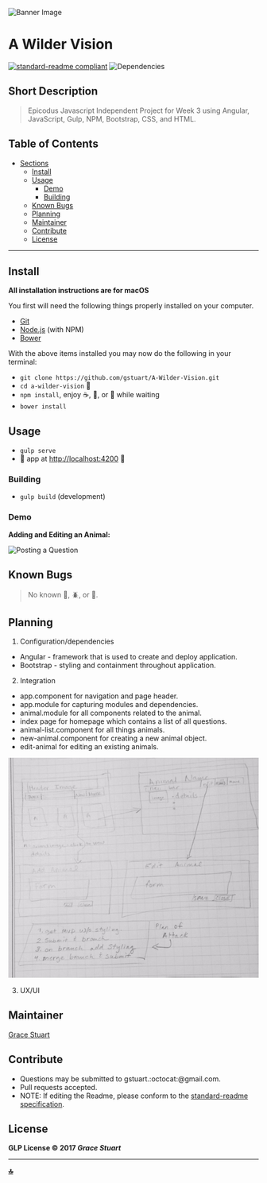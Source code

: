 ![Banner Image](https://www.fortworthzoo.org/assets/2059/a_wilder_vision_logo.jpg)
# A Wilder Vision
 [![standard-readme compliant](https://img.shields.io/badge/readme%20style-standard-brightgreen.svg)](https://github.com/RichardLitt/standard-readme)
![Dependencies](https://img.shields.io/badge/dependencies-up%20to%20date-brightgreen.svg)


## Short Description
> Epicodus Javascript Independent Project for Week 3 using Angular, JavaScript, Gulp, NPM, Bootstrap, CSS, and HTML.

## Table of Contents
- [Sections](#sections)
  - [Install](#install)
  - [Usage](#usage)
    - [Demo](#demo)
    - [Building](#building)
  - [Known Bugs](#known-bugs)
  - [Planning](#planning)
  - [Maintainer](#maintainer)
  - [Contribute](#contribute)
  - [License](#license)

***

## Install
**All installation instructions are for macOS**

You first will need the following things properly installed on your computer.
 * [Git](https://git-scm.com/)
 * [Node.js](https://nodejs.org/) (with NPM)
 * [Bower](https://bower.io/)

With the above items installed you may now do the following in your terminal:
 * `git clone https://github.com/gstuart/A-Wilder-Vision.git`
 * `cd a-wilder-vision` :file_folder:
 * `npm install`, enjoy :coffee:, :beer:,  or :smoking: while waiting
 * `bower install`

## Usage
* `gulp serve`
* :eyes: app at [http://localhost:4200](http://localhost:4200) :tada:

### Building
 * `gulp build` (development)

### Demo
**Adding and Editing an Animal:**

![Posting a Question](/public/resources/video/out1.gif)

## Known Bugs
> No known :bug:, :beetle:, or :ant:.


## Planning
1. Configuration/dependencies
  * Angular - framework that is used to create and deploy application.
  * Bootstrap - styling and containment throughout application.

2. Integration
  * app.component for navigation and page header.
  * app.module for capturing modules and dependencies.
  * animal.module for all components related to the animal.  
  * index page for homepage which contains a list of all questions.
  * animal-list.component for all things animals.
  * new-animal.component for creating a new animal object.
  * edit-animal for editing an existing animals.

   ![planning image](./resources/images/planning.jpg)  


3. UX/UI


## Maintainer
[Grace Stuart](href="https://github.com/gstuart")


## Contribute
* Questions may be submitted to gstuart.:octocat:@gmail.com.
* Pull requests accepted.
* NOTE: If editing the Readme, please conform to the [standard-readme specification](https://github.com/RichardLitt/standard-readme/blob/master/spec.md).


## License
**GLP License :copyright: 2017 _Grace Stuart_**

***

**[:top:](#a-wilder-vision)**
